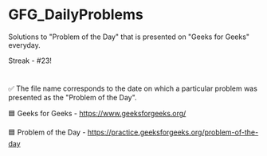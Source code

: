 # GFG_DailyProblems
Solutions to "Problem of the Day" that is presented on "Geeks for Geeks" everyday.

Streak - #23!
#
✅ The file name corresponds to the date on which a particular problem was presented as the "Problem of the Day".

🟦 Geeks for Geeks - https://www.geeksforgeeks.org/

🟦 Problem of the Day - https://practice.geeksforgeeks.org/problem-of-the-day
#